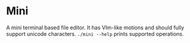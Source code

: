 # Mini

A mini terminal based file editor. It has VIm-like motions and should fully support unicode characters.
`./mini --help` prints supported operations.
